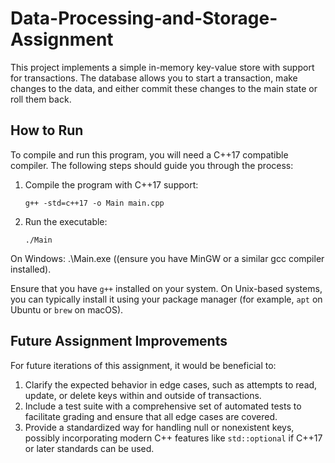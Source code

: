 # Data-Processing-and-Storage-Assignment

This project implements a simple in-memory key-value store with support for transactions. The database allows you to start a transaction, make changes to the data, and either commit these changes to the main state or roll them back.

## How to Run

To compile and run this program, you will need a C++17 compatible compiler. The following steps should guide you through the process:

1. Compile the program with C++17 support:

   ```shell
   g++ -std=c++17 -o Main main.cpp
   ```

2. Run the executable:

   ```shell
   ./Main
   ```

On Windows: .\Main.exe ((ensure you have MinGW or a similar gcc compiler installed).

Ensure that you have `g++` installed on your system. On Unix-based systems, you can typically install it using your package manager (for example, `apt` on Ubuntu or `brew` on macOS).

## Future Assignment Improvements

For future iterations of this assignment, it would be beneficial to:

1. Clarify the expected behavior in edge cases, such as attempts to read, update, or delete keys within and outside of transactions.
2. Include a test suite with a comprehensive set of automated tests to facilitate grading and ensure that all edge cases are covered.
3. Provide a standardized way for handling null or nonexistent keys, possibly incorporating modern C++ features like `std::optional` if C++17 or later standards can be used.